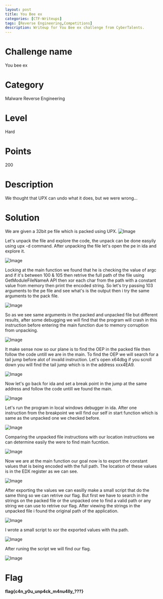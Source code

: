 ```yaml
---
layout: post
title: You Bee ex
categories: [CTF-Writeups]
tags: [Reverse Engineering,Competitions]
description: Writeup for You Bee ex challenge from CyberTalents.
---
```

# Challenge name
You bee ex
# Category
Malware Reverse Engineering
# Level
Hard
# Points
200
# Description
We thought that UPX can undo what it does, but we were wrong...
# Solution
We are given a 32bit pe file which is packed using UPX. 
![Image](https://raw.githubusercontent.com/joezid/joezid.github.io/master/Images/youbeeex/1.png)

Let's unpack the file and explore the code, the unpack can be done easyily using upx -d command.
After unpacking the file let's open the pe in ida and explore it.

![Image](https://raw.githubusercontent.com/joezid/joezid.github.io/master/Images/youbeeex/2.png)

Locking at the main function we found that he is checking the value of argc and if it's between 100 & 105 then retrive the full path of the file using GetModuleFileNameA API then xor each char from the path with a constant value from memory then print the encoded string.
So let's try passing 103 arguments to the pe file and see what's is the output then i try  the same arguments to the pack file.

![Image](https://raw.githubusercontent.com/joezid/joezid.github.io/master/Images/youbeeex/3.png)

So as we see same arguments in the packed and unpacked file but different results, after some debugging we will find that the program will crash in this instruction before entering the main function due to memory corruption from unpacking.

![Image](https://raw.githubusercontent.com/joezid/joezid.github.io/master/Images/youbeeex/4.png)

It make sense now so our plane is to find the OEP in the packed file then follow the code untill we are in the main.
To find the OEP we will search for a tail jump before alot of invaild instruction.
Let's open x64dbg if you scroll down you will find the tail jump which is in the address xxx4EA9.

![Image](https://raw.githubusercontent.com/joezid/joezid.github.io/master/Images/youbeeex/5.png)

Now let's go back for ida and set a break point in the jump at the same address and follow the code untill we found the main.

![Image](https://raw.githubusercontent.com/joezid/joezid.github.io/master/Images/youbeeex/6.png)

Let's run the program in local windows debugger in ida.
After one instruction from the breakpoint we will find our self in start function which is same as the unpacked one we checked before.

![Image](https://raw.githubusercontent.com/joezid/joezid.github.io/master/Images/youbeeex/7.png)

Comparing the unpacked file instructions with our location instructions we can determine easily the were to find main fucntion.

![Image](https://raw.githubusercontent.com/joezid/joezid.github.io/master/Images/youbeeex/8.png)

Now we are at the main function our goal now is to export the constant values that is being encoded with the full path.
The location of these values is in the EDX register as we can see.

![Image](https://raw.githubusercontent.com/joezid/joezid.github.io/master/Images/youbeeex/9.png)

After exporting the values we can easilly make a small script that do the same thing so we can retrive our flag.
But first we have to search in the strings on the packed file or the unpacked one to find a valid path or any string we can use to retrive our flag.
After viewing the strings in the unpacked file i found the original path of the application.

![Image](https://raw.githubusercontent.com/joezid/joezid.github.io/master/Images/youbeeex/10.png)

I wrote a small script to xor the exported values with tha path.

![Image](https://raw.githubusercontent.com/joezid/joezid.github.io/master/Images/youbeeex/11.png)

After runing the script we will find our flag.

![Image](https://raw.githubusercontent.com/joezid/joezid.github.io/master/Images/youbeeex/12.png)

# Flag
**flag{c4n_y0u_unp4ck_m4nu4lly_???}**

